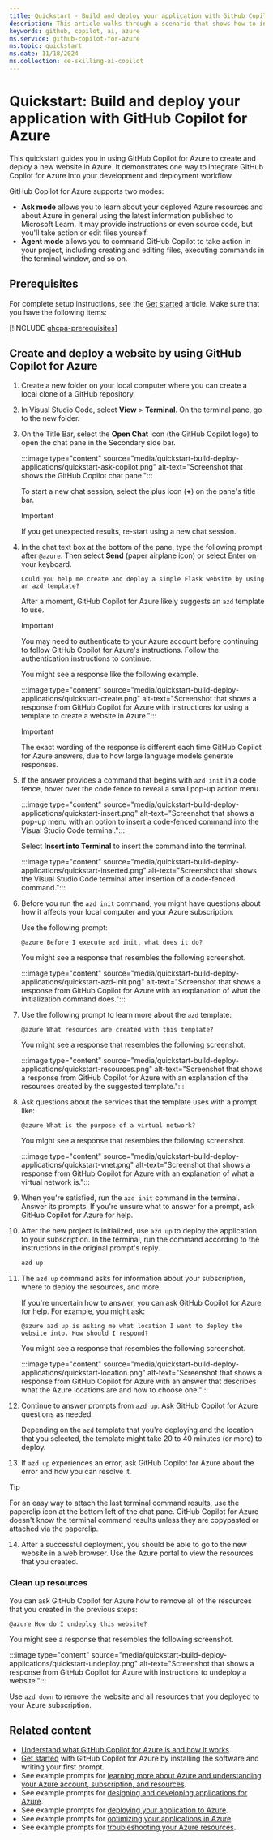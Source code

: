```yaml
---
title: Quickstart - Build and deploy your application with GitHub Copilot for Azure
description: This article walks through a scenario that shows how to integrate the GitHub Copilot for the Azure Visual Studio Code extension into a developer's workflow.
keywords: github, copilot, ai, azure
ms.service: github-copilot-for-azure
ms.topic: quickstart
ms.date: 11/18/2024
ms.collection: ce-skilling-ai-copilot
---
```


# Quickstart: Build and deploy your application with GitHub Copilot for Azure

This quickstart guides you in using GitHub Copilot for Azure to create and deploy a new website in Azure. It demonstrates one way to integrate GitHub Copilot for Azure into your development and deployment workflow.

GitHub Copilot for Azure supports two modes:

- **Ask mode** allows you to learn about your deployed Azure resources and about Azure in general using the latest information published to Microsoft Learn. It may provide instructions or even source code, but you'll take action or edit files yourself.
- **Agent mode** allows you to command GitHub Copilot to take action in your project, including creating and editing files, executing commands in the terminal window, and so on.

## Prerequisites

For complete setup instructions, see the [Get started](get-started.md) article. Make sure that you have the following items:

[!INCLUDE [ghcpa-prerequisites](includes/prerequisites.md)]

## Create and deploy a website by using GitHub Copilot for Azure

1. Create a new folder on your local computer where you can create a local clone of a GitHub repository.

2. In Visual Studio Code, select **View** > **Terminal**. On the terminal pane, go to the new folder.

3. On the Title Bar, select the **Open Chat** icon (the GitHub Copilot logo) to open the chat pane in the Secondary side bar.

   :::image type="content" source="media/quickstart-build-deploy-applications/quickstart-ask-copilot.png" alt-text="Screenshot that shows the GitHub Copilot chat pane.":::

   To start a new chat session, select the plus icon (**+**) on the pane's title bar.

   >[!IMPORTANT]
   > If you get unexpected results, re-start using a new chat session.

4. In the chat text box at the bottom of the pane, type the following prompt after `@azure`. Then select **Send** (paper airplane icon) or select Enter on your keyboard.

   ```prompt
   Could you help me create and deploy a simple Flask website by using an azd template?
   ```

   After a moment, GitHub Copilot for Azure likely suggests an `azd` template to use.

   > [!IMPORTANT]
   > You may need to authenticate to your Azure account before continuing to follow GitHub Copilot for Azure's instructions. Follow the authentication instructions to continue.

   You might see a response like the following example.

   :::image type="content" source="media/quickstart-build-deploy-applications/quickstart-create.png" alt-text="Screenshot that shows a response from GitHub Copilot for Azure with instructions for using a template to create a website in Azure.":::

   > [!IMPORTANT]
   > The exact wording of the response is different each time GitHub Copilot for Azure answers, due to how large language models generate responses.

5. If the answer provides a command that begins with `azd init` in a code fence, hover over the code fence to reveal a small pop-up action menu.

   :::image type="content" source="media/quickstart-build-deploy-applications/quickstart-insert.png" alt-text="Screenshot that shows a pop-up menu with an option to insert a code-fenced command into the Visual Studio Code terminal.":::

   Select **Insert into Terminal** to insert the command into the terminal.

   :::image type="content" source="media/quickstart-build-deploy-applications/quickstart-inserted.png" alt-text="Screenshot that shows the Visual Studio Code terminal after insertion of a code-fenced command.":::

6. Before you run the `azd init` command, you might have questions about how it affects your local computer and your Azure subscription.

   Use the following prompt:

   ```prompt
   @azure Before I execute azd init, what does it do?
   ```

   You might see a response that resembles the following screenshot.

   :::image type="content" source="media/quickstart-build-deploy-applications/quickstart-azd-init.png" alt-text="Screenshot that shows a response from GitHub Copilot for Azure with an explanation of what the initialization command does.":::

7. Use the following prompt to learn more about the `azd` template:

   ```prompt
   @azure What resources are created with this template?
   ```

   You might see a response that resembles the following screenshot.

   :::image type="content" source="media/quickstart-build-deploy-applications/quickstart-resources.png" alt-text="Screenshot that shows a response from GitHub Copilot for Azure with an explanation of the resources created by the suggested template.":::

8. Ask questions about the services that the template uses with a prompt like:

   ```prompt
   @azure What is the purpose of a virtual network?
   ```

   You might see a response that resembles the following screenshot.

   :::image type="content" source="media/quickstart-build-deploy-applications/quickstart-vnet.png" alt-text="Screenshot that shows a response from GitHub Copilot for Azure with an explanation of what a virtual network is.":::

9. When you're satisfied, run the `azd init` command in the terminal. Answer its prompts. If you're unsure what to answer for a prompt, ask GitHub Copilot for Azure for help.

10. After the new project is initialized, use `azd up` to deploy the application to your subscription. In the terminal, run the command according to the instructions in the original prompt's reply.

    ```cmd
    azd up
    ```

11. The `azd up` command asks for information about your subscription, where to deploy the resources, and more.

    If you're uncertain how to answer, you can ask GitHub Copilot for Azure for help. For example, you might ask:

    ```prompt
    @azure azd up is asking me what location I want to deploy the website into. How should I respond?
    ```

    You might see a response that resembles the following screenshot.

    :::image type="content" source="media/quickstart-build-deploy-applications/quickstart-location.png" alt-text="Screenshot that shows a response from GitHub Copilot for Azure with an answer that describes what the Azure locations are and how to choose one.":::

12. Continue to answer prompts from `azd up`. Ask GitHub Copilot for Azure questions as needed.

    Depending on the `azd` template that you're deploying and the location that you selected, the template might take 20 to 40 minutes (or more) to deploy.

13. If `azd up` experiences an error, ask GitHub Copilot for Azure about the error and how you can resolve it.

> [!TIP]
> For an easy way to attach the last terminal command results, use the paperclip icon at the bottom left of the chat pane. GitHub Copilot for Azure doesn't know the terminal command results unless they are copypasted or attached via the paperclip.

14. After a successful deployment, you should be able to go to the new website in a web browser. Use the Azure portal to view the resources that you created.

### Clean up resources

You can ask GitHub Copilot for Azure how to remove all of the resources that you created in the previous steps:

```prompt
@azure How do I undeploy this website?
```

You might see a response that resembles the following screenshot.

:::image type="content" source="media/quickstart-build-deploy-applications/quickstart-undeploy.png" alt-text="Screenshot that shows a response from GitHub Copilot for Azure with instructions to undeploy a website.":::

Use `azd down` to remove the website and all resources that you deployed to your Azure subscription.

## Related content

- [Understand what GitHub Copilot for Azure is and how it works](introduction.md).
- [Get started](get-started.md) with GitHub Copilot for Azure by installing the software and writing your first prompt.
- See example prompts for [learning more about Azure and understanding your Azure account, subscription, and resources](learn-examples.md).
- See example prompts for [designing and developing applications for Azure](design-develop-examples.md).
- See example prompts for [deploying your application to Azure](deploy-examples.md).
- See example prompts for [optimizing your applications in Azure](optimize-examples.md).
- See example prompts for [troubleshooting your Azure resources](troubleshoot-examples.md).
